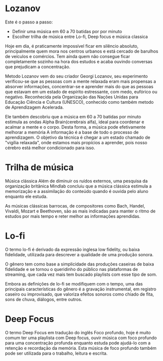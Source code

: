 # Lozanov
Este é o passo a passo:
* Definir uma música em 60 a 70 batidas por por minuto
* Escolher trilha de música entre Lo-fi, Deep focus e música classica

Hoje em dia, é praticamente impossível ficar em silêncio absoluto, principalmente quem mora nos centros urbanos e está cercado de barulhos de veículos e comércios. Tem ainda quem não consegue ficar completamente sozinho na hora dos estudos e acaba ouvindo conversas que prejudicam a concentração.

Metodo Lozanov vem do seu criador Georgi Lozanov, seu experimento verificou-se que as pessoas com a mente relaxada eram mais propensas a absorver informações, concentrar-se e aprender mais do que as pessoas que estavam em um estado de espírito estressante, com medo, eufórico ou negativo. Reconhecida pela Organização das Nações Unidas para Educação Ciência e Cultura (UNESCO), conhecido como também metodo de Aprendizagem Acelerada.

Ele também descobriu que a música em 60 a 70 batidas por minuto estimula as ondas Alpha Brain(cerebrais alfa), ideal para coordenar e acalmar a mente e o corpo. Desta forma, a música pode efetivamente melhorar a memória A informação é a base de todo o processo de aprendizagem. O objetivo da técnica é chegar a um estado chamado de "vigília relaxada", onde estamos mais propícios a aprender, pois nosso cérebro está melhor condicionado para isso.

# Trilha de música
Música clássica
Além de diminuir os ruídos externos, uma pesquisa da organização britânica Mindlab concluiu que a música clássica estimula a memorização e a assimilação do conteúdo quando é ouvida pelo aluno enquanto ele estuda.

As músicas clássicas barrocas, de compositores como Bach, Handel, Vivaldi, Mozart e Beethoven, são as mais indicadas para manter o ritmo de estudos por mais tempo e reter melhor as informações aprendidas.

# Lo-fi
O termo lo-fi é derivado da expressão inglesa low fidelity, ou baixa fidelidade, utilizada para descrever a qualidade de uma produção sonora.

O gênero tem como base a simplicidade das produções caseiras de baixa fidelidade e se tornou o queridinho do público nas plataformas de streaming, que cada vez mais tem buscado playlists com esse tipo de som.

Embora as definições de lo-fi se modifiquem com o tempo, uma das principais características do gênero é a gravação instrumental, em registro caseiro ou improvisado, que valoriza efeitos sonoros como chiado de fita, sons de chuva, diálogos, entre outros.

# Deep Focus
O termo Deep Focus em tradução do inglês Foco profundo, hoje é muito comum ter uma playlista com Deep focus, ouvir música com foco profundo para uma concentração profunda enquanto estuda pode ajudá-lo com a retenção e recordação da memória. Esta música de foco profundo também pode ser utilizada para o trabalho, leitura e escrita.
